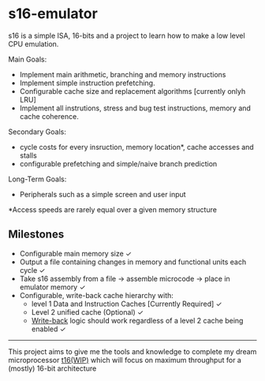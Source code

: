 # s16-emulator

s16 is a simple ISA, 16-bits and a project to learn how to make a low level CPU emulation. 

Main Goals:
  - Implement main arithmetic, branching and memory instructions
  - Implement simple instruction prefetching.
  - Configurable cache size and replacement algorithms \[currently onlyh LRU\]
  - Implement all instrutions, stress and bug test instructions, memory and cache coherence. 


Secondary Goals:
  - cycle costs for every insruction, memory location*, cache accesses and stalls
  - configurable prefetching and simple/naive branch prediction
  

Long-Term Goals:
  - Peripherals such as a simple screen and user input

*Access speeds are rarely equal over a given memory structure

## Milestones 
  - Configurable main memory size ✓
  - Output a file containing changes in memory and functional units each cycle ✓
  - Take s16 assembly from a file -> assemble microcode -> place in emulator memory ✓
  - Configurable, write-back cache hierarchy with:
    - level 1 Data and Instruction Caches \[Currently Required\] ✓
    - Level 2 unified cache \(Optional\) ✓
    - [Write-back](https://www.geeksforgeeks.org/write-through-and-write-back-in-cache/) logic should work regardless of a level 2 cache being enabled ✓

- - - 

This project aims to give me the tools and knowledge to complete my dream microprocessor [t16(WIP)](https://github.com/NaCl-5844/t16) which will focus on maximum throughput for a (mostly) 16-bit architecture 
